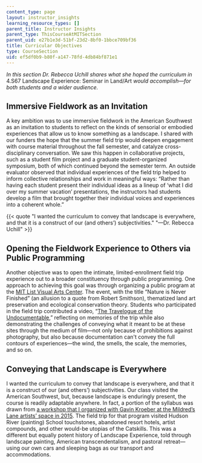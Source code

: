 ```yaml
---
content_type: page
layout: instructor_insights
learning_resource_types: []
parent_title: Instructor Insights
parent_type: ThisCourseAtMITSection
parent_uid: e27b1e3d-51bf-23d2-8bf0-1bbce709bf36
title: Curricular Objectives
type: CourseSection
uid: ef5df0b9-b80f-a147-78fd-4db84bf871e1
---
```


_In this section Dr. Rebecca Uchill shares what she hoped the curriculum in_ 4.S67 Landscape Experience: Seminar in Land/Art _would accomplish—for both students and a wider audience._

Immersive Fieldwork as an Invitation
------------------------------------

A key ambition was to use immersive fieldwork in the American Southwest as an invitation to students to reflect on the kinds of sensorial or embodied experiences that allow us to know something as a landscape. I shared with our funders the hope that the summer field trip would deepen engagement with course material throughout the fall semester, and catalyze cross-disciplinary conversation. We saw this happen in collaborative projects, such as a student film project and a graduate student-organized symposium, both of which continued beyond the semester term. An outside evaluator observed that individual experiences of the field trip helped to inform collective relationships and work in meaningful ways: “Rather than having each student present their individual ideas as a lineup of ‘what I did over my summer vacation’ presentations, the instructors had students develop a film that brought together their individual voices and experiences into a coherent whole.”

{{< quote "I wanted the curriculum to convey that landscape is everywhere, and that it is a construct of our (and others’) subjectivities." "—Dr. Rebecca Uchill" >}}

Opening the Fieldwork Experience to Others via Public Programming
-----------------------------------------------------------------

Another objective was to open the intimate, limited-enrollment field trip experience out to a broader constituency through public programming. One approach to achieving this goal was through organizing a public program at the [MIT List Visual Arts Center](https://listart.mit.edu/events-programs/public-program-lavine-lecture). The event, with the title “Nature is Never Finished” (an allusion to a quote from Robert Smithson), thematized land art preservation and ecological conservation theory. Students who participated in the field trip contributed a video, “[The Travelogue of the Undocumentable](https://youtu.be/aP4PWnEzFPQ),” reflecting on memories of the trip while also demonstrating the challenges of conveying what it meant to be at these sites through the medium of film—not only because of prohibitions against photography, but also because documentation can't convey the full contours of experiences—the wind, the smells, the scale, the memories, and so on.

Conveying that Landscape is Everywhere
--------------------------------------

I wanted the curriculum to convey that landscape is everywhere, and that it is a construct of our (and others’) subjectivities. Our class visited the American Southwest, but, because landscape is enduringly present, the course is readily adaptable anywhere. In fact, a portion of the syllabus was drawn from [a workshop that I organized with Gavin Kroeber at the Mildred’s Lane artists’ space in 2015](http://experienceeconomies.tumblr.com/post/129783452185/landscape-experience-introduction). The field trip for that program visited Hudson River (painting) School touchstones, abandoned resort hotels, artist compounds, and other would-be utopias of the Catskills. This was a different but equally potent history of Landscape Experience, told through landscape painting, American transcendentalism, and pastoral retreat—using our own cars and sleeping bags as our transport and accommodations.